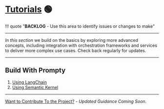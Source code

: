 # [Tutorials](https://www.prompty.ai/docs/tutorials) 🟢

!!! quote "**BACKLOG** - Use this area to identify issues or changes to make"

---

_In this section_ we build on the basics by exploring more advanced concepts, including integration with orchestration frameworks and services to deliver more complex use cases. Check back regularly for updates.

---

## Build With Prompty 

1. [Using LangChain](/docs/tutorials/using-langchain)
1. [Using Semantic Kernel](/docs/tutorials/using-semantic-kernel)


---
[Want to Contribute To the Project?](/docs/contributing/) - _Updated Guidance Coming Soon_.
